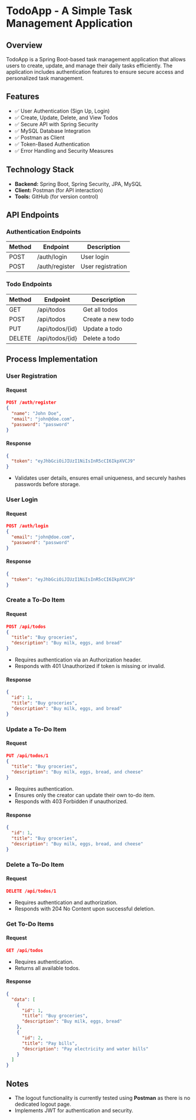 # TodoApp - A Simple Task Management Application

## Overview
TodoApp is a Spring Boot-based task management application that allows users to create, update, and manage their daily tasks efficiently. The application includes authentication features to ensure secure access and personalized task management.

## Features
- ✅ User Authentication (Sign Up, Login)
- ✅ Create, Update, Delete, and View Todos
- ✅ Secure API with Spring Security
- ✅ MySQL Database Integration
- ✅ Postman as Client
- ✅ Token-Based Authentication
- ✅ Error Handling and Security Measures

## Technology Stack
- **Backend:** Spring Boot, Spring Security, JPA, MySQL
- **Client:** Postman (for API interaction)
- **Tools:** GitHub (for version control)

## API Endpoints

### Authentication Endpoints
| Method | Endpoint         | Description        |
|--------|-----------------|--------------------|
| POST   | /auth/login     | User login        |
| POST   | /auth/register  | User registration |

### Todo Endpoints
| Method | Endpoint         | Description        |
|--------|-----------------|--------------------|
| GET    | /api/todos      | Get all todos     |
| POST   | /api/todos      | Create a new todo |
| PUT    | /api/todos/{id} | Update a todo     |
| DELETE | /api/todos/{id} | Delete a todo     |

## Process Implementation

### User Registration
#### Request
```json
POST /auth/register
{
  "name": "John Doe",
  "email": "john@doe.com",
  "password": "password"
}
```
#### Response
```json
{
  "token": "eyJhbGciOiJIUzI1NiIsInR5cCI6IkpXVCJ9"
}
```
- Validates user details, ensures email uniqueness, and securely hashes passwords before storage.

### User Login
#### Request
```json
POST /auth/login
{
  "email": "john@doe.com",
  "password": "password"
}
```
#### Response
```json
{
  "token": "eyJhbGciOiJIUzI1NiIsInR5cCI6IkpXVCJ9"
}
```

### Create a To-Do Item
#### Request
```json
POST /api/todos
{
  "title": "Buy groceries",
  "description": "Buy milk, eggs, and bread"
}
```
- Requires authentication via an Authorization header.
- Responds with 401 Unauthorized if token is missing or invalid.

#### Response
```json
{
  "id": 1,
  "title": "Buy groceries",
  "description": "Buy milk, eggs, and bread"
}
```

### Update a To-Do Item
#### Request
```json
PUT /api/todos/1
{
  "title": "Buy groceries",
  "description": "Buy milk, eggs, bread, and cheese"
}
```
- Requires authentication.
- Ensures only the creator can update their own to-do item.
- Responds with 403 Forbidden if unauthorized.

#### Response
```json
{
  "id": 1,
  "title": "Buy groceries",
  "description": "Buy milk, eggs, bread, and cheese"
}
```

### Delete a To-Do Item
#### Request
```json
DELETE /api/todos/1
```
- Requires authentication and authorization.
- Responds with 204 No Content upon successful deletion.

### Get To-Do Items
#### Request
```json
GET /api/todos
```
- Requires authentication.
- Returns all available todos.

#### Response
```json
{
  "data": [
    {
      "id": 1,
      "title": "Buy groceries",
      "description": "Buy milk, eggs, bread"
    },
    {
      "id": 2,
      "title": "Pay bills",
      "description": "Pay electricity and water bills"
    }
  ]
}
```

## Notes
- The logout functionality is currently tested using **Postman** as there is no dedicated logout page.
- Implements JWT for authentication and security.

